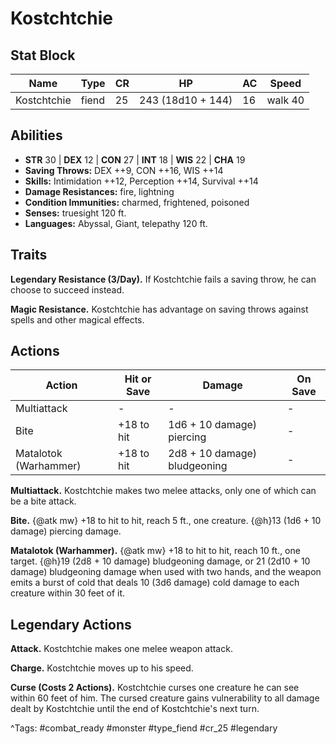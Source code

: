 # Kostchtchie

## Stat Block

| Name | Type | CR | HP | AC | Speed |
|------|------|----|----|----|-------|
| Kostchtchie | fiend | 25 | 243 (18d10 + 144) | 16 | walk 40 |

## Abilities

- **STR** 30 | **DEX** 12 | **CON** 27 | **INT** 18 | **WIS** 22 | **CHA** 19
- **Saving Throws:** DEX ++9, CON ++16, WIS ++14  
- **Skills:** Intimidation ++12, Perception ++14, Survival ++14  
- **Damage Resistances:** fire, lightning  
- **Condition Immunities:** charmed, frightened, poisoned  
- **Senses:** truesight 120 ft.  
- **Languages:** Abyssal, Giant, telepathy 120 ft.

## Traits

**Legendary Resistance (3/Day).** If Kostchtchie fails a saving throw, he can choose to succeed instead.

**Magic Resistance.** Kostchtchie has advantage on saving throws against spells and other magical effects.


## Actions

| Action | Hit or Save | Damage | On Save |
|--------|--------------|--------|----------|
| Multiattack | - | - | - |
| Bite | +18 to hit | 1d6 + 10 damage) piercing | - |
| Matalotok (Warhammer) | +18 to hit | 2d8 + 10 damage) bludgeoning | - |

**Multiattack.** Kostchtchie makes two melee attacks, only one of which can be a bite attack.

**Bite.** {@atk mw} +18 to hit to hit, reach 5 ft., one creature. {@h}13 (1d6 + 10 damage) piercing damage.

**Matalotok (Warhammer).** {@atk mw} +18 to hit to hit, reach 10 ft., one target. {@h}19 (2d8 + 10 damage) bludgeoning damage, or 21 (2d10 + 10 damage) bludgeoning damage when used with two hands, and the weapon emits a burst of cold that deals 10 (3d6 damage) cold damage to each creature within 30 feet of it.

## Legendary Actions

**Attack.** Kostchtchie makes one melee weapon attack.

**Charge.** Kostchtchie moves up to his speed.

**Curse (Costs 2 Actions).** Kostchtchie curses one creature he can see within 60 feet of him. The cursed creature gains vulnerability to all damage dealt by Kostchtchie until the end of Kostchtchie's next turn.



^Tags: #combat_ready #monster #type_fiend #cr_25 #legendary